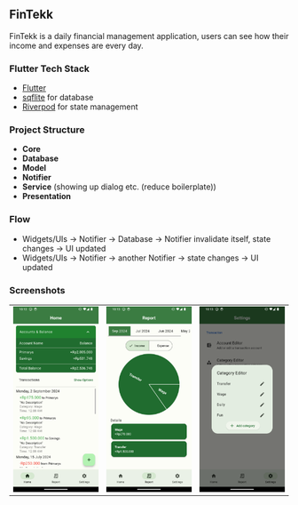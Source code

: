 ## FinTekk
FinTekk is a daily financial management application, users can see how their income and expenses are every day.

### Flutter Tech Stack
- [Flutter](https://flutter.dev/ "Flutter") 
- [sqflite](https://pub.dev/packages/sqflite) for database
- [Riverpod](https://riverpod.dev/ "Riverpod") for state management

### Project Structure
- **Core**
- **Database**
- **Model**
- **Notifier**
- **Service** (showing up dialog etc. (reduce boilerplate))
- **Presentation**

### Flow
- Widgets/UIs -> Notifier -> Database -> Notifier invalidate itself, state changes -> UI updated
- Widgets/UIs -> Notifier -> another Notifier -> state changes -> UI updated

### Screenshots
<table>
  <tbody>
    <tr>
      <td><img src="github_screenshots/Screenshot_1721013168.png"/></td>
      <td><img src="github_screenshots/Screenshot_1721013182.png"/></td>
      <td><img src="github_screenshots/Screenshot_1721013193.png"/></td>
    </tr>
  </tbody>
</table>